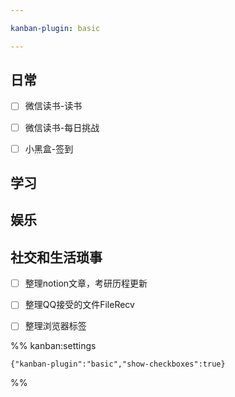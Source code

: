 ```yaml
---

kanban-plugin: basic

---
```


## 日常

- [ ] 微信读书-读书
- [ ] 微信读书-每日挑战
- [ ] 小黑盒-签到


## 学习



## 娱乐



## 社交和生活琐事

- [ ] 整理notion文章，考研历程更新
- [ ] 整理QQ接受的文件FileRecv
- [ ] 整理浏览器标签




%% kanban:settings
```
{"kanban-plugin":"basic","show-checkboxes":true}
```
%%